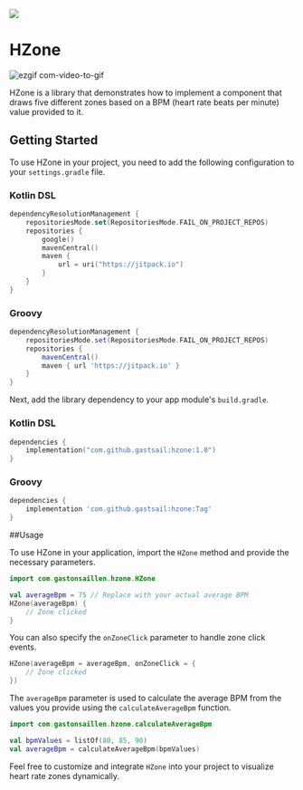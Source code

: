 [![](https://jitpack.io/v/gastsail/hzone.svg)](https://jitpack.io/#gastsail/hzone)


# HZone

![ezgif com-video-to-gif](https://github.com/gastsail/hzone/assets/24615408/8776d646-70ca-43d0-b5a4-89e87b36ea90)


HZone is a library that demonstrates how to implement a component that draws five different zones based on a BPM (heart rate beats per minute) value provided to it.

## Getting Started

To use HZone in your project, you need to add the following configuration to your `settings.gradle` file.

### Kotlin DSL

```kotlin
dependencyResolutionManagement {
    repositoriesMode.set(RepositoriesMode.FAIL_ON_PROJECT_REPOS)
    repositories {
        google()
        mavenCentral()
        maven {
            url = uri("https://jitpack.io")
        }
    }
}
```

### Groovy

```groovy
dependencyResolutionManagement {
    repositoriesMode.set(RepositoriesMode.FAIL_ON_PROJECT_REPOS)
    repositories {
        mavenCentral()
        maven { url 'https://jitpack.io' }
    }
}
```

Next, add the library dependency to your app module's `build.gradle`.

### Kotlin DSL

```kotlin
dependencies {
    implementation("com.github.gastsail:hzone:1.0")
}
```

### Groovy

```groovy
dependencies {
    implementation 'com.github.gastsail:hzone:Tag'
}
```

##Usage

To use HZone in your application, import the `HZone` method and provide the necessary parameters.

```kotlin
import com.gastonsaillen.hzone.HZone

val averageBpm = 75 // Replace with your actual average BPM
HZone(averageBpm) {
    // Zone clicked
}
```

You can also specify the `onZoneClick` parameter to handle zone click events.

```kotlin
HZone(averageBpm = averageBpm, onZoneClick = {
    // Zone clicked
})
```

The `averageBpm` parameter is used to calculate the average BPM from the values you provide using the `calculateAverageBpm` function.

```kotlin
import com.gastonsaillen.hzone.calculateAverageBpm

val bpmValues = listOf(80, 85, 90)
val averageBpm = calculateAverageBpm(bpmValues)
```

Feel free to customize and integrate `HZone` into your project to visualize heart rate zones dynamically.



